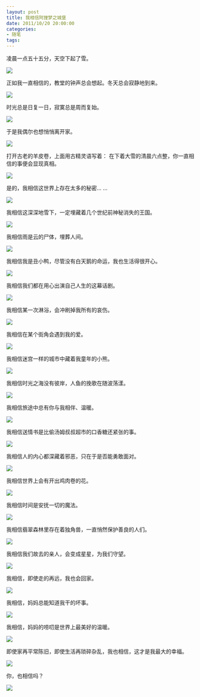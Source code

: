 ```yaml
---
layout: post
title: 我相信阿狸梦之城堡
date: 2011/10/20 20:00:00
categories: 
- 随笔
tags: 
---
```


凌晨一点五十五分，天空下起了雪。

![][1]

正如我一直相信的，教堂的钟声总会想起。冬天总会寂静地到来。

![][2]

时光总是日复一日，寂寞总是周而复始。

![][3]

于是我偶尔也想悄悄离开家。

![][4]

打开古老的羊皮卷，上面用古精灵语写着： 在下着大雪的清晨六点整，你一直相信的事便会显现真相。

![][5]

是的，我相信这世界上存在太多的秘密... ...

![][6]

我相信这深深地雪下，一定埋藏着几个世纪前神秘消失的王国。

![][7]

我相信雨是云的尸体，埋葬人间。

![][8]

我相信我是丑小鸭，尽管没有白天鹅的命运，我也生活得很开心。

![][9]

我相信我们都在用心出演自己人生的这幕话剧。

![][10]

我相信某一次淋浴，会冲刷掉我所有的哀伤。

![][11]

我相信在某个街角会遇到我的爱。

![][12]

我相信迷宫一样的城市中藏着我童年的小熊。

![][13]

我相信时光之海没有彼岸，人鱼的挽歌在随波荡漾。

![][14]

我相信旅途中总有你与我相伴、温暖。

![][15]

我相信送情书是比偷汤姆叔叔超市的口香糖还紧张的事。

![][16]

我相信人的内心都深藏着邪恶，只在于是否能勇敢面对。

![][17]

我相信世界上会有开出鸡肉卷的花。

![][18]

我相信时间是安抚一切的魔法。

![][19]

我相信翡翠森林里存在着独角兽，一直悄然保护善良的人们。

![][20]

我相信我们故去的亲人，会变成星星，为我们守望。

![][21]

我相信，即使走的再远，我也会回家。

![][22]

我相信，妈妈总能知道我干的坏事。

![][23]

我相信，妈妈的唠叨是世界上最美好的温暖。

![][24]

即使家再平常陈旧，即使生活再琐碎杂乱，我也相信，这才是我最大的幸福。

![][25]

你，也相信吗？

![][26]

[1]: http://ww3.sinaimg.cn/large/006tNc79gw1f50zgxtfl4j30dc0hsmzb

[2]: http://ww3.sinaimg.cn/large/006tNc79gw1f50zh5o0nbj30hs0dcdhw

[3]: http://ww4.sinaimg.cn/large/006tNc79gw1f50zhblbzpj30hs0dcwgo

[4]: http://ww1.sinaimg.cn/large/006tNc79gw1f50zhjlgdmj30hs0dc76d

[5]: http://ww2.sinaimg.cn/large/006tNc79gw1f50zhqqtauj30dc0hs766

[6]: http://ww3.sinaimg.cn/large/006tNc79gw1f50zhxmpjoj30hs0dctak

[7]: http://ww3.sinaimg.cn/large/006tNc79gw1f50zi3aztyj30hs0dcgmu

[8]: http://ww4.sinaimg.cn/large/006tNc79gw1f50zi9h7b6j30hs0dc0ui

[9]: http://ww3.sinaimg.cn/large/006tNc79gw1f50zihr8z0j30hs0dcwgg

[10]: http://ww2.sinaimg.cn/large/006tNc79gw1f50zirhwbbj30hs0dcmz5

[11]: http://ww1.sinaimg.cn/large/006tNc79gw1f50ziyctx0j30hs0dcgmn

[12]: http://ww1.sinaimg.cn/large/006tNc79gw1f50zj9mz3tj30dc0hswgh

[13]: http://ww1.sinaimg.cn/large/006tNc79gw1f50zjm7guzj30hs0dcjtb

[14]: http://ww4.sinaimg.cn/large/006tNc79gw1f50zjy37yjj30hs0dcacb

[15]: http://ww1.sinaimg.cn/large/006tNc79gw1f50zk60gtcj30hs0dc40m

[16]: http://ww4.sinaimg.cn/large/006tNc79gw1f50zkdv81ij30hs0dcwgk

[17]: http://ww1.sinaimg.cn/large/006tNc79gw1f50zkoo6whj30hs0dcwge

[18]: http://ww3.sinaimg.cn/large/006tNc79gw1f50zkx1b21j30hs0dctas

[19]: http://ww1.sinaimg.cn/large/006tNc79gw1f50zl4muouj30hs0dc0v0

[20]: http://ww1.sinaimg.cn/large/006tNc79gw1f50zld2i63j30hs0dcdht

[21]: http://ww3.sinaimg.cn/large/006tNc79gw1f50zlk6bxkj30hs0dc75v

[22]: http://ww1.sinaimg.cn/large/006tNc79gw1f50zlsnv4mj30hs0dcwgo

[23]: http://ww2.sinaimg.cn/large/006tNc79gw1f50zm3kcp6j30hs0dctau

[24]: http://ww2.sinaimg.cn/large/006tNc79gw1f50zmdmzenj30hs0dcwg4

[25]: http://ww3.sinaimg.cn/large/006tNc79gw1f50zmmvk9dj30hs0dc0uv

[26]: http://ww3.sinaimg.cn/large/006tNc79gw1f50zmu18klj30hs0dcabg
